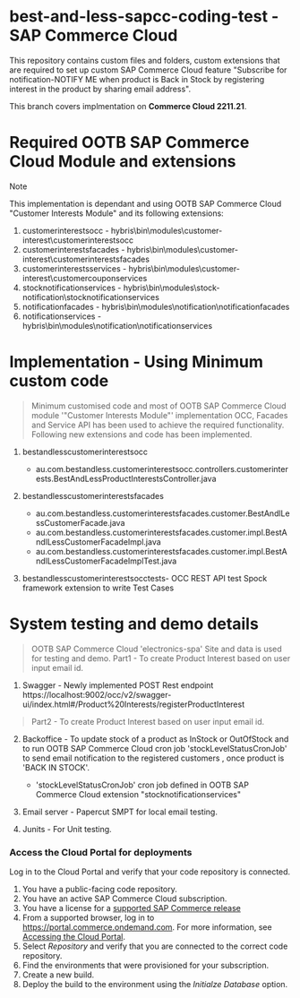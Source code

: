 # best-and-less-sapcc-coding-test - SAP Commerce Cloud

This repository contains custom files and folders, custom extensions that are required to set up custom SAP Commerce Cloud feature "Subscribe for notification-NOTIFY ME when product is Back in Stock by registering interest in the product by sharing email address".

This branch covers implmentation on **Commerce Cloud 2211.21**.


# Required OOTB SAP Commerce Cloud Module and extensions
> [!NOTE]
>
>
> This implementation is dependant and using OOTB SAP Commerce Cloud "Customer Interests Module" and its following extensions:

1. customerinterestsocc  - hybris\bin\modules\customer-interest\customerinterestsocc
2. customerinterestsfacades - hybris\bin\modules\customer-interest\customerinterestsfacades
3. customerinterestsservices - hybris\bin\modules\customer-interest\customercouponservices
4. stocknotificationservices - hybris\bin\modules\stock-notification\stocknotificationservices
5. notificationfacades - hybris\bin\modules\notification\notificationfacades
6. notificationservices - hybris\bin\modules\notification\notificationservices

# Implementation - Using Minimum custom code
> Minimum customised code and most of OOTB SAP Commerce Cloud module '"Customer Interests Module"' implementation OCC, Facades and Service API has been used to achieve the required functionality.
> Following new extensions and code has been implemented.

1. bestandlesscustomerinterestsocc
   - au.com.bestandless.customerinterestsocc.controllers.customerinterests.BestAndLessProductInterestsController.java
2. bestandlesscustomerinterestsfacades
   - au.com.bestandless.customerinterestsfacades.customer.BestAndlLessCustomerFacade.java
   - au.com.bestandless.customerinterestsfacades.customer.impl.BestAndlLessCustomerFacadeImpl.java
   -  au.com.bestandless.customerinterestsfacades.customer.impl.BestAndlLessCustomerFacadeImplTest.java
   
3. bestandlesscustomerinterestsocctests- OCC REST API test Spock framework extension to write Test Cases

# System testing and demo details
> OOTB SAP Commerce Cloud 'electronics-spa' Site and data is used for testing and demo.
> Part1 - To create Product Interest based on user input email id.
1. Swagger - Newly implemented POST Rest endpoint https://localhost:9002/occ/v2/swagger-ui/index.html#/Product%20Interests/registerProductInterest
 
> Part2 - To create Product Interest based on user input email id.

2. Backoffice - To update stock of a product as InStock or OutOfStock and to run OOTB SAP Commerce Cloud cron job 'stockLevelStatusCronJob' to send email notification to the registered customers , once product is 'BACK IN STOCK'.
   - 'stockLevelStatusCronJob' cron job defined in OOTB SAP Commerce Cloud extension "stocknotificationservices"

3. Email server - Papercut SMPT for local email testing.

4. Junits - For Unit testing.

### Access the Cloud Portal for deployments

Log in to the Cloud  Portal and verify that your code repository is connected.
1. You have a public-facing code repository.
2. You have an active SAP Commerce Cloud subscription.
3. You have a license for a [supported SAP Commerce release](https://help.sap.com/viewer/dc198ac31ba24dce96149c8480be955f/latest/en-US/1c6c687ad0ed4964bb43d409818d23a2.html)
4. From a supported browser, log in to https://portal.commerce.ondemand.com. For more information, see [Accessing the Cloud Portal](https://help.sap.com/viewer/0c2050f6d31f49ddb6eba18509060ae5/latest/en-US/bc745004669445478d0c0505d77e096c.html).
5. Select *Repository* and verify that you are connected to the correct code repository.
6. Find the environments that were provisioned for your subscription.
7. Create a new build.
8. Deploy the build to the environment using the *Initialze Database* option.




